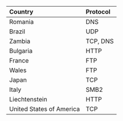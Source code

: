 | Country  | Protocol |
|:---------|:-------- |
| Romania  |   DNS    |
| Brazil   | UDP      |
| Zambia   | TCP, DNS | 
| Bulgaria | HTTP     |
| France   | FTP      |
| Wales    | FTP      |
| Japan    | TCP      |
| Italy    | SMB2     |
| Liechtenstein    | HTTP     |
| United States of America    |TCP     |